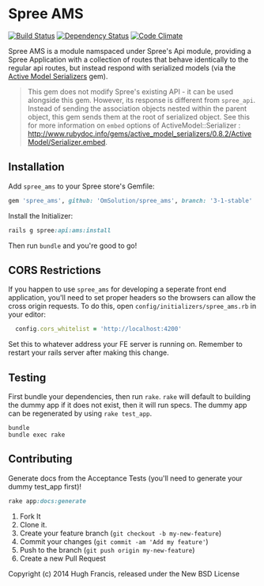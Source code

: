 Spree AMS
========

[![Build Status](https://travis-ci.org/hhff/spree_ams.svg)](https://travis-ci.org/hhff/spree_ams)
[![Dependency Status](https://gemnasium.com/hhff/spree_ams.svg)](https://gemnasium.com/hhff/spree_ams)
[![Code Climate](https://codeclimate.com/github/vinsol/spree_ams/badges/gpa.svg)](https://codeclimate.com/github/vinsol/spree_ams)

Spree AMS is a module namspaced under Spree's Api module, providing a Spree Application with a collection of routes that behave identically to the regular api routes, but instead respond with serialized models (via the [Active Model Serializers](https://github.com/rails-api/active_model_serializers) gem).

> This gem does not modify Spree's existing API - it can be used alongside this gem. However, its response is different from `spree_api`. Instead of sending the association objects nested within the parent object, this gem sends them at the root of serialized object. See this for more information on `embed` options of ActiveModel::Serializer : http://www.rubydoc.info/gems/active_model_serializers/0.8.2/ActiveModel/Serializer.embed.


Installation
------------

Add `spree_ams` to your Spree store's Gemfile:

```ruby
gem 'spree_ams', github: 'OmSolution/spree_ams', branch: '3-1-stable'
```


Install the Initializer:


```ruby
rails g spree:api:ams:install
```

Then run ```bundle``` and you're good to go!

CORS Restrictions
-------

If you happen to use `spree_ams` for developing a seperate front end application, you'll need to set proper headers so the browsers can allow the cross origin requests. To do this, open `config/initializers/spree_ams.rb` in your editor:

```ruby
  config.cors_whitelist = 'http://localhost:4200'
```

Set this to whatever address your FE server is running on. Remember to restart your rails server after making this change.


Testing
-------

First bundle your dependencies, then run `rake`. `rake` will default to building the dummy app if it does not exist, then it will run specs. The dummy app can be regenerated by using `rake test_app`.

```shell
bundle
bundle exec rake
```

Contributing
------------

Generate docs from the Acceptance Tests (you'll need to generate your dummy test_app first)!

```ruby
rake app:docs:generate
```


1. Fork It
2. Clone it.
3. Create your feature branch (`git checkout -b my-new-feature`)
4. Commit your changes (`git commit -am 'Add my feature'`)
5. Push to the branch (`git push origin my-new-feature`)
6. Create a new Pull Request


Copyright (c) 2014 Hugh Francis, released under the New BSD License
